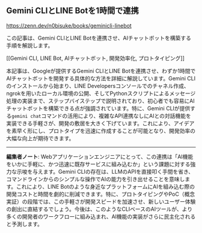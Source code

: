## Gemini CLIとLINE Botを1時間で連携

https://zenn.dev/n0bisuke/books/geminicli-linebot

この記事は、Gemini CLIとLINE Botを連携させ、AIチャットボットを構築する手順を解説します。

[[Gemini CLI, LINE Bot, AIチャットボット, 開発効率化, プロトタイピング]]

本記事は、Googleが提供するGemini CLIとLINE Botを連携させ、わずか1時間でAIチャットボットを開発する具体的な方法を詳細に解説しています。Gemini CLIのインストールから始まり、LINE Developersコンソールでのチャネル作成、ngrokを用いたローカル環境の公開、そしてPythonスクリプトによるメッセージ処理の実装まで、ステップバイステップで説明されており、初心者でも容易にAIチャットボットを構築できる点が強調されています。特に、Gemini CLIが提供する`gemini chat`コマンドの活用により、複雑なAPI連携なしにAIとの対話機能を実装できる手軽さが、開発の敷居を大きく下げています。これにより、アイデアを素早く形にし、プロトタイプを迅速に作成することが可能となり、開発効率の大幅な向上が期待できます。

---

**編集者ノート**: Webアプリケーションエンジニアにとって、この連携は「AI機能をいかに手軽に、かつ迅速に既存サービスに組み込むか」という課題に対する強力な示唆を与えます。Gemini CLIの存在は、LLMのAPIを直接叩く手間を省き、コマンドラインからのシンプルな操作でAIの能力を引き出せることを意味します。これにより、LINE Botのような身近なプラットフォームにAIを組み込む際の開発コストと時間を劇的に削減できます。特に、プロトタイピングやPoC（概念実証）の段階では、この手軽さが開発スピードを加速させ、新しいユーザー体験の創出に直結するでしょう。今後は、このようなCLIベースのAIツールが、より多くの開発者のワークフローに組み込まれ、AI機能の実装がさらに民主化されると予測します。